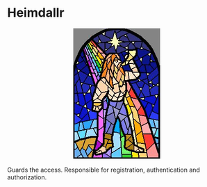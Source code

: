 # Heimdallr

<p align="center">
    <img src="logo.jpg" />
</p>

Guards the access. Responsible for registration, authentication and authorization.
